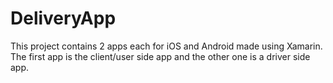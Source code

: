 # DeliveryApp

This project contains 2 apps each for iOS and Android made using Xamarin. The first app is the client/user side app and the other one is a driver side app.
